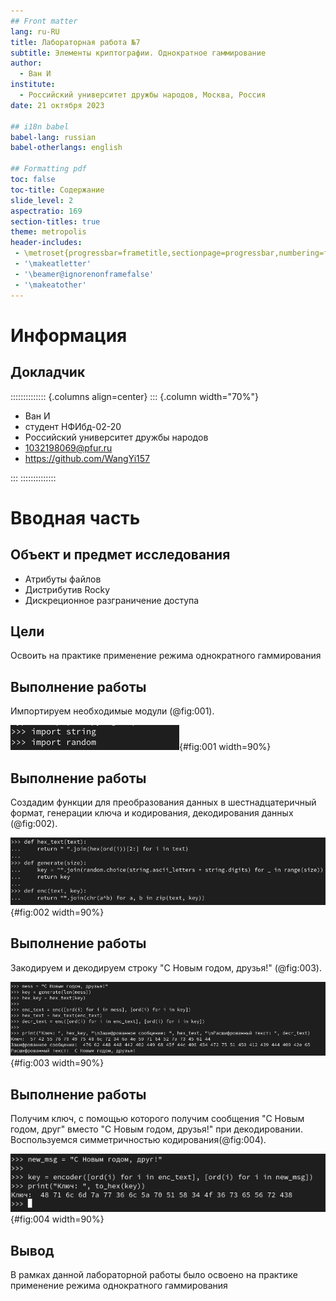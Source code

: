 ```yaml
---
## Front matter
lang: ru-RU
title: Лабораторная работа №7
subtitle: Элементы криптографии. Однократное гаммирование
author:
  - Ван И
institute:
  - Российский университет дружбы народов, Москва, Россия
date: 21 октября 2023

## i18n babel
babel-lang: russian
babel-otherlangs: english

## Formatting pdf
toc: false
toc-title: Содержание
slide_level: 2
aspectratio: 169
section-titles: true
theme: metropolis
header-includes:
 - \metroset{progressbar=frametitle,sectionpage=progressbar,numbering=fraction}
 - '\makeatletter'
 - '\beamer@ignorenonframefalse'
 - '\makeatother'
---
```


# Информация

## Докладчик

:::::::::::::: {.columns align=center}
::: {.column width="70%"}

  * Ван И
  * студент НФИбд-02-20
  * Российский университет дружбы народов
  * [1032198069@pfur.ru](mailto:1032198069@pfur.ru)
  * <https://github.com/WangYi157>

:::
::::::::::::::

# Вводная часть

## Объект и предмет исследования

- Атрибуты файлов
- Дистрибутив Rocky
- Дискреционное разграничение доступа

## Цели

Освоить на практике применение режима однократного гаммирования


## Выполнение работы

  Импортируем необходимые модули (@fig:001).

  ![Импорт модулей](image/fig001.png){#fig:001 width=90%}


## Выполнение работы

Создадим функции для преобразования данных в шестнадцатеричный формат, генерации ключа и кодирования, декодирования данных (@fig:002).

![Функции](image/fig002.png){#fig:002 width=90%}


## Выполнение работы

Закодируем и декодируем строку "С Новым годом, друзья!" (@fig:003).

![Кодирование и декодирование строки](image/fig003.png){#fig:003 width=90%}


## Выполнение работы

Получим ключ, с помощью которого получим сообщения "С Новым годом, друг" вместо "С Новым годом, друзья!" при декодировании. Воспользуемся симметричностью кодирования(@fig:004).

![Получение ключа для другого прочтения открытого текста](image/fig004.png){#fig:004 width=90%}


## Вывод

В рамках данной лабораторной работы было освоено на практике применение режима однократного гаммирования


